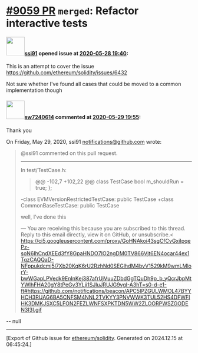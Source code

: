 # [\#9059 PR](https://github.com/ethereum/solidity/pull/9059) `merged`: Refactor interactive tests

#### <img src="https://avatars.githubusercontent.com/u/6726214?v=4" width="50">[ssi91](https://github.com/ssi91) opened issue at [2020-05-28 19:40](https://github.com/ethereum/solidity/pull/9059):

This is an attempt to cover the issue https://github.com/ethereum/solidity/issues/6432

Not sure whether I've found all cases that could be moved to a common implementation though 

#### <img src="https://avatars.githubusercontent.com/u/63296575?v=4" width="50">[sw7240614](https://github.com/sw7240614) commented at [2020-05-29 19:55](https://github.com/ethereum/solidity/pull/9059#issuecomment-636159779):

Thank you

On Friday, May 29, 2020, ssi91 <notifications@github.com> wrote:
> @ssi91 commented on this pull request.
>
> ________________________________
>
> In test/TestCase.h:
>
>> @@ -102,7 +102,22 @@ class TestCase
> bool m_shouldRun = true;
> };
>
> -class EVMVersionRestrictedTestCase: public TestCase
> +class CommonBaseTestCase: public TestCase
>
> well, I've done this
>
> —
> You are receiving this because you are subscribed to this thread.
> Reply to this email directly, view it on GitHub, or unsubscribe.<
https://ci5.googleusercontent.com/proxy/GoHNAkoi43sgCfCvGxiIpqePz-soN6IhCndXEEd3fY8GpaHNDO7IO2ngDM0TV866Vjt6EN4ocar44ex1TqzCAQQaD-NFppukdcmj5l7Xb20KqK6rU2RzhNd0SEGlhdM4bvV1529kM9wmLMlorY-bwWGapLPVedk9EnInKej387afrUjVuuZDbdGgTQuDh9p_b_yQcrJbpMtYWlhFHA20gY8tPeGv3YLji1SJluJRUJG9vgI-A3hT=s0-d-e1-ft#https://github.com/notifications/beacon/APC5IPZGULWMOL47BYYHCH3RUAG6BA5CNFSM4NNL2TVKYY3PNVWWK3TUL52HS4DFWFIHK3DMKJSXC5LFON2FEZLWNFSXPKTDN5WW2ZLOORPWSZGODEN3I3I.gif
>

-- 
null


-------------------------------------------------------------------------------



[Export of Github issue for [ethereum/solidity](https://github.com/ethereum/solidity). Generated on 2024.12.15 at 06:45:24.]
